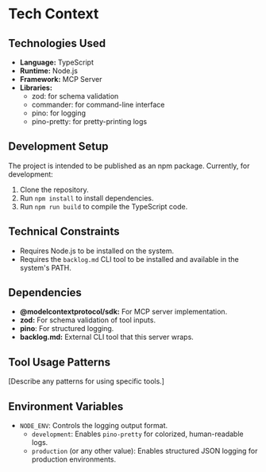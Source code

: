 # Tech Context

## Technologies Used

- **Language:** TypeScript
- **Runtime:** Node.js
- **Framework:** MCP Server
- **Libraries:**
  - zod: for schema validation
  - commander: for command-line interface
  - pino: for logging
  - pino-pretty: for pretty-printing logs

## Development Setup

The project is intended to be published as an npm package. Currently, for development:

1.  Clone the repository.
2.  Run `npm install` to install dependencies.
3.  Run `npm run build` to compile the TypeScript code.

## Technical Constraints

- Requires Node.js to be installed on the system.
- Requires the `backlog.md` CLI tool to be installed and available in the system's PATH.

## Dependencies

- **@modelcontextprotocol/sdk:** For MCP server implementation.
- **zod:** For schema validation of tool inputs.
- **pino**: For structured logging.
- **backlog.md:** External CLI tool that this server wraps.

## Tool Usage Patterns

[Describe any patterns for using specific tools.]

## Environment Variables

- `NODE_ENV`: Controls the logging output format.
  - `development`: Enables `pino-pretty` for colorized, human-readable logs.
  - `production` (or any other value): Enables structured JSON logging for production environments.
